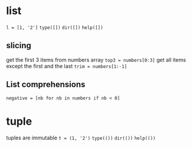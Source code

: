 # list
`l = [1, '2']`
`type([])`
`dir([])`
`help([])`
## slicing
get the first 3 items from numbers array
`top3 = numbers[0:3]`
get all items except the first and the last
`trim = numbers[1:-1]`
## List comprehensions
`negative = [nb for nb in numbers if nb < 0]`

# tuple 
tuples are immutable
`t = (1, '2')`
`type(())`
`dir(())`
`help(())`
